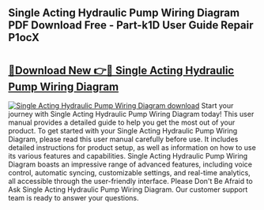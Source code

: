 ## Single Acting Hydraulic Pump Wiring Diagram PDF Download Free - Part-k1D User Guide Repair P1ocX

# <h2><a href="http://dfpwdew.blite.top/?on=Single+Acting+Hydraulic+Pump+Wiring+Diagram">🔗Download New 👉🔴 Single Acting Hydraulic Pump Wiring Diagram</a></h2>

[![Single Acting Hydraulic Pump Wiring Diagram download](https://i.imgur.com/lujVjoI.png)](http://dfpwdew.blite.top/?on=Single+Acting+Hydraulic+Pump+Wiring+Diagram)
Start your journey with Single Acting Hydraulic Pump Wiring Diagram today! This user manual provides a detailed guide to help you get the most out of your product. To get started with your Single Acting Hydraulic Pump Wiring Diagram, please read this user manual carefully before use. It includes detailed instructions for product setup, as well as information on how to use its various features and capabilities. Single Acting Hydraulic Pump Wiring Diagram boasts an impressive range of advanced features, including voice control, automatic syncing, customizable settings, and real-time analytics, all accessible through the user-friendly interface. Please Don't Be Afraid to Ask Single Acting Hydraulic Pump Wiring Diagram. Our customer support team is ready to answer your questions.
